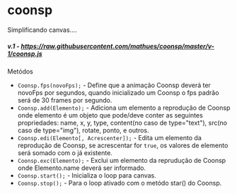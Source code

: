 coonsp
======

Simplificando canvas....

##### v.1 - <https://raw.githubusercontent.com/mathues/coonsp/master/v-1/coonsp.js>
Metódos
* `Coonsp.fps(novoFps);` - Define que a animação Coonsp deverá ter novoFps por segundos, quando inicializado um Coonsp o fps padrão será de 30 frames por segundo.
* `Coonsp.add(Elemento);` - Adiciona um elemento a reprodução de Coonsp onde elemento é um objeto que pode/deve conter as seguintes propriedades: name, x, y, type, content(no caso de type="text"), src(no caso de type="img"), rotate, ponto, e outros.
* `Coonsp.edi(Elemento[, Acrescenter]);` - Edita um elemento da reprodução de Coonsp, se acrescentar for `true`, os valores de elemento será somado com o já existente.
* `Coonsp.exc(Elemento);` - Exclui um elemento da reprudução de Coonsp onde Elemento.name deverá ser informado.
* `Coonsp.start();` - Inicializa o loop para canvas.
* `Coonsp.stop();` - Para o loop ativado com o metódo star() do Coonsp.
